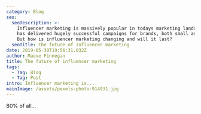 ```yaml
---
category: Blog
seo:
  seoDescription: >-
    Influencer marketing is massively popular in todays marketing landscape and
    has delivered hugely successful campaigns for brands, both small and large.
    But how is influencer marketing changing and will it last?
  seoTitle: The future of influencer marketing
date: 2019-05-30T19:56:31.032Z
author: Maeve Finnegan
title: The future of influencer marketing
tags:
  - Tag: Blog
  - Tag: Post
intro: Influencer marketing is...
mainImage: /assets/pexels-photo-914931.jpg
---
```

80% of all...
